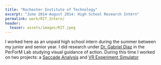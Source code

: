 ```yaml
---
title: "Rochester Institute of Technology"
excerpt: "June 2014-August 2014: High School Research Intern"
permalink: work/RIT_Intern/
header:
  teaser: assets/images/RIT.jpeg
---
```

I worked here as an unpaid high school intern during the summer between my junior and senior year.  I did research under [Dr. Gabriel Diaz](https://www.rit.edu/science/people/gabriel-diaz) in the PerForM Lab studying visual guidance of action.  During this time I worked on two projects: a [Saccade Analysis](https://vlthrasher.github.io/projects/09SaccadeAnalysis/) and [VR Experiment Simulator](https://vlthrasher.github.io/projects/10VRExperimentSimulator/)
